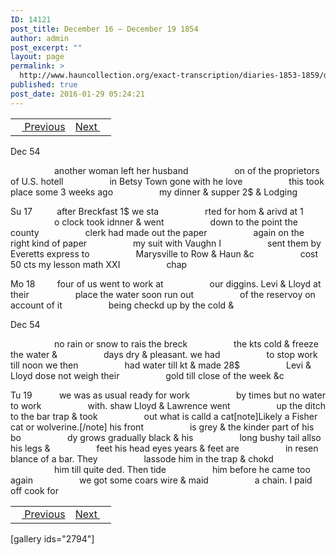 ```yaml
---
ID: 14121
post_title: December 16 – December 19 1854
author: admin
post_excerpt: ""
layout: page
permalink: >
  http://www.hauncollection.org/exact-transcription/diaries-1853-1859/december-16-december-19-1854/
published: true
post_date: 2016-01-29 05:24:21
---
```

<table style="width: 100%;" align="center">
<tbody>
<tr>
<td><a href="http://www.hauncollection.org/version-2/diaries-1853-1859/december-10-december-16-1854/"><img src="https://lh3.googleusercontent.com/-EFJpxxNiPNw/VqgtWBCZrMI/AAAAAAAAAFU/WfY4lPFWWkg/s800-Ic42/Soeb-Plain-Arrows-8-10px.png" alt="" width="10" height="10" /> Previous</a></td>
<td style="text-align: right;"><a href="http://www.hauncollection.org/version-2/diaries-1853-1859/december-19-december-21-1854/">Next <img src="https://lh3.googleusercontent.com/-67k0cYlpXHw/VqgtWKz1MXI/AAAAAAAAAFU/k9PW_Piyurk/s800-Ic42/Soeb-Plain-Arrows-5-10px.png" alt="" width="10" height="10" /></a></td>
</tr>
</tbody>
</table>
Dec 54

<span style="margin-left: 70px;">another woman left her husband
<span style="margin-left: 70px;">on of the proprietors of U.S. hotell
<span style="margin-left: 70px;">in Betsy Town gone with he love
<span style="margin-left: 70px;">this took place some 3 weeks ago
<span style="margin-left: 70px;">my dinner &amp; supper 2$ &amp; Lodging</span></span></span></span></span>

Su 17          after Breckfast 1$ we sta
<span style="margin-left: 70px;">rted for hom &amp; arivd at 1
<span style="margin-left: 70px;">o clock took idnner &amp; went
<span style="margin-left: 70px;">down to the point the county
<span style="margin-left: 70px;">clerk had made out the paper
<span style="margin-left: 70px;">again on the right kind of paper
<span style="margin-left: 70px;">my suit with Vaughn I
<span style="margin-left: 70px;">sent them by Everetts express to
<span style="margin-left: 70px;">Marysville to Row &amp; Haun &amp;c
<span style="margin-left: 70px;">cost 50 cts my lesson math XXI
<span style="margin-left: 70px;">chap</span></span></span></span></span></span></span></span></span></span>

Mo 18         four of us went to work at
<span style="margin-left: 70px;">our diggins. Levi &amp; Lloyd at their
<span style="margin-left: 70px;">place the water soon run out
<span style="margin-left: 70px;">of the reservoy on account of it
<span style="margin-left: 70px;">being checkd up by the cold &amp;</span></span></span></span>

Dec 54

<span style="margin-left: 70px;">no rain or snow to rais the breck
<span style="margin-left: 70px;">the kts cold &amp; freeze the water &amp;
<span style="margin-left: 70px;">days dry &amp; pleasant. we had
<span style="margin-left: 70px;">to stop work till noon we then
<span style="margin-left: 70px;">had water till kt &amp; made 28$
<span style="margin-left: 70px;">Levi &amp; Lloyd dose not weigh their
<span style="margin-left: 70px;">gold till close of the week &amp;c</span></span></span></span></span></span></span>

Tu 19           we was as usual ready for work
<span style="margin-left: 70px;">by times but no water to work
<span style="margin-left: 70px;">with. shaw Lloyd &amp; Lawrence went
<span style="margin-left: 70px;">up the ditch to the bar trap &amp; took
<span style="margin-left: 70px;">out what is calld a cat[note]Likely a Fisher cat or wolverine.[/note] his front
<span style="margin-left: 70px;">is grey &amp; the kinder part of his bo
<span style="margin-left: 70px;">dy grows gradually black &amp; his
<span style="margin-left: 70px;">long bushy tail allso his legs &amp;
<span style="margin-left: 70px;">feet his head eyes years &amp; feet are
<span style="margin-left: 70px;">in resen blance of a bar. They
<span style="margin-left: 70px;">lassode him in the trap &amp; chokd
<span style="margin-left: 70px;">him till quite ded. Then tide
<span style="margin-left: 70px;">him before he came too again
<span style="margin-left: 70px;">we got some coars wire &amp; maid
<span style="margin-left: 70px;">a chain. I paid off cook for</span></span></span></span></span></span></span></span></span></span></span></span></span></span>
<table style="width: 100%;" align="center">
<tbody>
<tr>
<td><a href="http://www.hauncollection.org/version-2/diaries-1853-1859/december-10-december-16-1854/"><img src="https://lh3.googleusercontent.com/-EFJpxxNiPNw/VqgtWBCZrMI/AAAAAAAAAFU/WfY4lPFWWkg/s800-Ic42/Soeb-Plain-Arrows-8-10px.png" alt="" width="10" height="10" /> Previous</a></td>
<td style="text-align: right;"><a href="http://www.hauncollection.org/version-2/diaries-1853-1859/december-19-december-21-1854/">Next <img src="https://lh3.googleusercontent.com/-67k0cYlpXHw/VqgtWKz1MXI/AAAAAAAAAFU/k9PW_Piyurk/s800-Ic42/Soeb-Plain-Arrows-5-10px.png" alt="" width="10" height="10" /></a></td>
</tr>
</tbody>
</table>
[gallery ids="2794"]